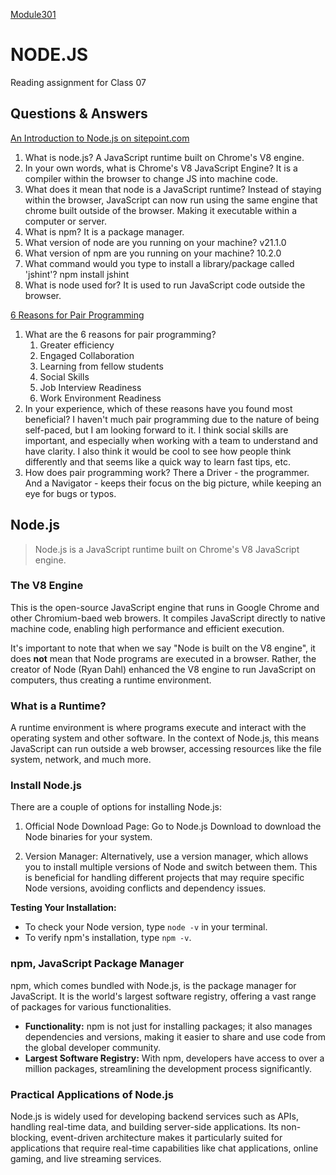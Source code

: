 [Module301](../README.md)
# NODE.JS

Reading assignment for Class 07

## Questions & Answers

[An Introduction to Node.js on sitepoint.com](https://www.sitepoint.com/an-introduction-to-node-js/)

1. What is node.js? A JavaScript runtime built on Chrome's V8 engine.
2. In your own words, what is Chrome's V8 JavaScript Engine? It is a compiler within the browser to change JS into machine code.
3. What does it mean that node is a JavaScript runtime? Instead of staying within the browser, JavaScript can now run using the same engine that chrome built outside of the browser. Making it executable within a computer or server.
4. What is npm? It is a package manager.
5. What version of node are you running on your machine? v21.1.0
6. What version of npm are you running on your machine? 10.2.0
7. What command would you type to install a library/package called 'jshint'? npm install jshint
8. What is node used for? It is used to run JavaScript code outside the browser.

[6 Reasons for Pair Programming](https://www.codefellows.org/blog/6-reasons-for-pair-programming/)

1. What are the 6 reasons for pair programming?
   1. Greater efficiency
   2. Engaged Collaboration
   3. Learning from fellow students
   4. Social Skills
   5. Job Interview Readiness
   6. Work Environment Readiness
2. In your experience, which of these reasons have you found most beneficial? I haven't much pair programming due to the nature of being self-paced, but I am looking forward to it. I think social skills are important, and especially when working with a team to understand and have clarity. I also think it would be cool to see how people think differently and that seems like a quick way to learn fast tips, etc.
3. How does pair programming work? There a Driver - the programmer. And a Navigator - keeps their focus on the big picture, while keeping an eye for bugs or typos.

## Node.js

> Node.js is a JavaScript runtime built on Chrome's V8 JavaScript engine.

### The V8 Engine

This is the open-source JavaScript engine that runs in Google Chrome and other Chromium-baed web browers. It compiles JavaScript directly to native machine code, enabling high performance and efficient execution.

It's important to note that when we say "Node is built on the V8 engine", it does **not** mean that Node programs are executed in a browser. Rather, the creator of Node (Ryan Dahl) enhanced the V8 engine to run JavaScript on computers, thus creating a runtime environment.


### What is a Runtime?

A runtime environment is where programs execute and interact with the operating system and other software. In the context of Node.js, this means JavaScript can run outside a web browser, accessing resources like the file system, network, and much more.

### Install Node.js

There are a couple of options for installing Node.js:

1. Official Node Download Page: Go to Node.js Download to download the Node binaries for your system.

2. Version Manager: Alternatively, use a version manager, which allows you to install multiple versions of Node and
   switch between them. This is beneficial for handling different projects that may require specific Node versions,
   avoiding conflicts and dependency issues.

**Testing Your Installation:**

* To check your Node version, type `node -v` in your terminal.
* To verify npm's installation, type `npm -v`.

### npm, JavaScript Package Manager

npm, which comes bundled with Node.js, is the package manager for JavaScript. It is the world's largest software registry, offering a vast range of packages for various functionalities.

* **Functionality:** npm is not just for installing packages; it also manages dependencies and versions, making it easier to share and use code from the global developer community.
* **Largest Software Registry:** With npm, developers have access to over a million packages, streamlining the development process significantly.

### Practical Applications of Node.js

Node.js is widely used for developing backend services such as APIs, handling real-time data, and building server-side applications. Its non-blocking, event-driven architecture makes it particularly suited for applications that require real-time capabilities like chat applications, online gaming, and live streaming services.

